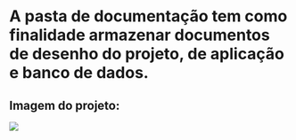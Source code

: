 # A pasta de documentação tem como finalidade armazenar documentos de desenho do projeto, de aplicação e banco de dados.

## Imagem do projeto:
<img src="https://raw.githubusercontent.com/Luigi-Braghittoni/SIColetaLixo/b63e199169253fe77efd076710d122317f8964db/Documentacao/Visao%20e%20Escopo.svg">

